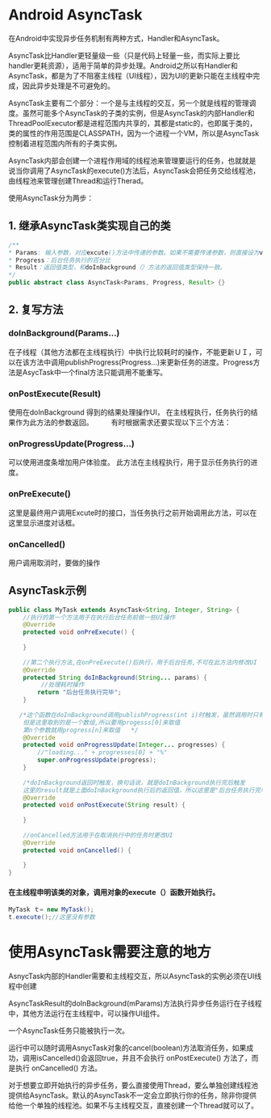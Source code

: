 # Android AsyncTask

在Android中实现异步任务机制有两种方式，Handler和AsyncTask。

AsyncTask比Handler更轻量级一些（只是代码上轻量一些，而实际上要比handler更耗资源），适用于简单的异步处理。Android之所以有Handler和AsyncTask，都是为了不阻塞主线程（UI线程），因为UI的更新只能在主线程中完成，因此异步处理是不可避免的。

AsyncTask主要有二个部分：一个是与主线程的交互，另一个就是线程的管理调度。虽然可能多个AsyncTask的子类的实例，但是AsyncTask的内部Handler和ThreadPoolExecutor都是进程范围内共享的，其都是static的，也即属于类的，类的属性的作用范围是CLASSPATH，因为一个进程一个VM，所以是AsyncTask控制着进程范围内所有的子类实例。　

AsyncTask内部会创建一个进程作用域的线程池来管理要运行的任务，也就就是说当你调用了AsyncTask的execute()方法后，AsyncTask会把任务交给线程池，由线程池来管理创建Thread和运行Therad。

使用AsyncTask分为两步：

## 1. 继承AsyncTask类实现自己的类
   
```java
/**
* Params: 输入参数，对应excute()方法中传递的参数。如果不需要传递参数，则直接设为void即可。
* Progress：后台任务执行的百分比
* Result：返回值类型，和doInBackground（）方法的返回值类型保持一致。
*/
public abstract class AsyncTask<Params, Progress, Result> {}
```

## 2. 复写方法
### doInBackground(Params…)
在子线程（其他方法都在主线程执行）中执行比较耗时的操作，不能更新ＵＩ，可以在该方法中调用publishProgress(Progress…)来更新任务的进度。Progress方法是AsycTask中一个final方法只能调用不能重写。
### onPostExecute(Result)
使用在doInBackground 得到的结果处理操作UI， 在主线程执行，任务执行的结果作为此方法的参数返回。 　　 有时根据需求还要实现以下三个方法：
### onProgressUpdate(Progress…)
可以使用进度条增加用户体验度。 此方法在主线程执行，用于显示任务执行的进度。
### onPreExecute()
这里是最终用户调用Excute时的接口，当任务执行之前开始调用此方法，可以在这里显示进度对话框。
### onCancelled()
用户调用取消时，要做的操作


## AsyncTask示例
```java
public class MyTask extends AsyncTask<String, Integer, String> {  
    //执行的第一个方法用于在执行后台任务前做一些UI操作  
    @Override  
    protected void onPreExecute() {  
       
    }  
   
    //第二个执行方法,在onPreExecute()后执行，用于后台任务,不可在此方法内修改UI
    @Override  
    protected String doInBackground(String... params) {  
         //处理耗时操作
        return "后台任务执行完毕";  
    }  
      
   /*这个函数在doInBackground调用publishProgress(int i)时触发，虽然调用时只有一个参数  
    但是这里取到的是一个数组,所以要用progesss[0]来取值  
    第n个参数就用progress[n]来取值   */
    @Override  
    protected void onProgressUpdate(Integer... progresses) {  
    	//"loading..." + progresses[0] + "%"
        super.onProgressUpdate(progress);  
    }  
      
    /*doInBackground返回时触发，换句话说，就是doInBackground执行完后触发  
    这里的result就是上面doInBackground执行后的返回值，所以这里是"后台任务执行完毕"  */
    @Override  
    protected void onPostExecute(String result) { 
    	
    }  
      
    //onCancelled方法用于在取消执行中的任务时更改UI  
    @Override  
    protected void onCancelled() {  
    	
    }  
}
```
#### 在主线程申明该类的对象，调用对象的execute（）函数开始执行。
```java
MyTask ｔ= new MyTask();
t.execute();//这里没有参数
```

# 使用AsyncTask需要注意的地方
AsnycTask内部的Handler需要和主线程交互，所以AsyncTask的实例必须在UI线程中创建

AsyncTaskResult的doInBackground(mParams)方法执行异步任务运行在子线程中，其他方法运行在主线程中，可以操作UI组件。

一个AsyncTask任务只能被执行一次。

运行中可以随时调用AsnycTask对象的cancel(boolean)方法取消任务，如果成功，调用isCancelled()会返回true，并且不会执行 onPostExecute() 方法了，而是执行 onCancelled() 方法。

对于想要立即开始执行的异步任务，要么直接使用Thread，要么单独创建线程池提供给AsyncTask。默认的AsyncTask不一定会立即执行你的任务，除非你提供给他一个单独的线程池。如果不与主线程交互，直接创建一个Thread就可以了。